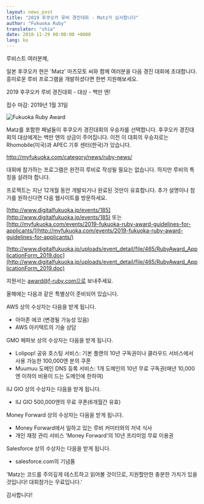 ```yaml
---
layout: news_post
title: "2019 후쿠오카 루비 경진대회 - Matz가 심사합니다"
author: "Fukuoka Ruby"
translator: "shia"
date: 2018-11-29 00:00:00 +0000
lang: ko
---
```


루비스트 여러분께,

일본 후쿠오카 현은 'Matz' 마츠모토 씨와 함께 여러분을 다음 경진 대회에 초대합니다. 흥미로운 루비 프로그램을 개발하셨다면 한번 지원해보세요.

2019 후쿠오카 루비 경진대회 - 대상 - 백만 엔!

접수 마감: 2019년 1월 31일

![Fukuoka Ruby Award](http://www.digitalfukuoka.jp/javascripts/kcfinder/upload/images/fukuokarubyaward2017.png)

Matz를 포함한 패널들이 후쿠오카 경진대회의 우승자를 선택합니다. 후쿠오카 경진대회의 대상에게는 백만 엔의 상금이 주어집니다. 이전 이 대회의 우승자로는 Rhomobile(미국)과 APEC 기후 센터(한국)가 있습니다.

<http://myfukuoka.com/category/news/ruby-news/>

대회에 참가하는 프로그램은 완전히 루비로 작성될 필요는 없습니다. 하지만 루비의 특징을 살려야 합니다.

프로젝트는 지난 12개월 동안 개발되거나 완료된 것만이 유효합니다. 추가 설명이나 참가를 원하신다면 다음 웹사이트를 방문하세요.

[http://www.digitalfukuoka.jp/events/185](http://www.digitalfukuoka.jp/events/185)
또는
[http://myfukuoka.com/events/2019-fukuoka-ruby-award-guidelines-for-applicants/](http://myfukuoka.com/events/2019-fukuoka-ruby-award-guidelines-for-applicants/)

[http://www.digitalfukuoka.jp/uploads/event_detail/file/465/RubyAward_ApplicationForm_2019.doc](http://www.digitalfukuoka.jp/uploads/event_detail/file/465/RubyAward_ApplicationForm_2019.doc)

지원서는 award@f-ruby.com으로 보내주세요.

올해에는 다음과 같은 특별상이 준비되어 있습니다.

AWS 상의 수상자는 다음을 받게 됩니다.

* 아마존 에코 (변경될 가능성 있음)
* AWS 아키텍트의 기술 상담

GMO 페파보 상의 수상자는 다음을 받게 됩니다.

* Lolipop! 공유 호스팅 서비스: 기본 플랜의 10년 구독권이나 클라우드 서비스에서 사용 가능한 100,000엔 분의 쿠폰
* Muumuu 도메인 DNS 등록 서비스: 1개 도메인의 10년 무료 구독권(매년 10,000엔 이하의 비용이 드는 도메인에 한하여)

IIJ GIO 상의 수상자는 다음을 받게 됩니다.

* IIJ GIO 500,000엔의 무료 쿠폰(6개월간 유효)

Money Forward 상의 수상자는 다음을 받게 됩니다.

* Money Forward에서 일하고 있는 루비 커미터와의 저녁 식사
* 개인 재정 관리 서비스 'Money Forward'의 10년 프리미엄 무료 이용권

Salesforce 상의 수상자는 다음을 받게 됩니다.

* salesforce.com의 기념품

'Matz는 코드를 주의깊게 테스트하고 읽어볼 것이므로, 지원할만한 충분한 가치가 있을 것입니다! 대회참가는 무료입니다.'

감사합니다!
